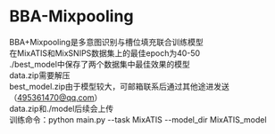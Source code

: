 # BBA-Mixpooling

BBA+Mixpooling是多意图识别与槽位填充联合训练模型<br>在MixATIS和MixSNIPS数据集上的最佳epoch为40-50 <br>./best_model中保存了两个数据集中最佳效果的模型<br>data.zip需要解压<br>best_model.zip由于模型较大，可邮箱联系后通过其他途进发送（495361470@qq.com）<br>data.zip和./model后续会上传<br>训练命令：python main.py --task MixATIS --model_dir MixATIS_model
